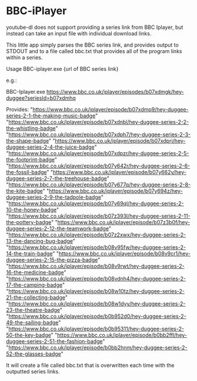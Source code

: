 # BBC-iPlayer
youtube-dl does not support providing a series link from BBC Iplayer, but instead can take an input file with individual download links.

This little app simply parses the BBC series link, and provides output to STDOUT and to a file called bbc.txt that provides all of the program links within a series.

Usage BBC-iplayer.exe {url of BBC series link}

e.g.:

BBC-Iplayer.exe https://www.bbc.co.uk/iplayer/episodes/b07xdmgk/hey-duggee?seriesId=b07xdmhq

Provides:
"https://www.bbc.co.uk/iplayer/episode/b07xdmp9/hey-duggee-series-2-1-the-making-music-badge"
"https://www.bbc.co.uk/iplayer/episode/b07xdnbl/hey-duggee-series-2-2-the-whistling-badge"
"https://www.bbc.co.uk/iplayer/episode/b07xdph7/hey-duggee-series-2-3-the-shape-badge"
"https://www.bbc.co.uk/iplayer/episode/b07xdprj/hey-duggee-series-2-4-the-juice-badge"
"https://www.bbc.co.uk/iplayer/episode/b07xdpzr/hey-duggee-series-2-5-the-footprint-badge"
"https://www.bbc.co.uk/iplayer/episode/b07y642r/hey-duggee-series-2-6-the-fossil-badge"
"https://www.bbc.co.uk/iplayer/episode/b07y662y/hey-duggee-series-2-7-the-treehouse-badge"
"https://www.bbc.co.uk/iplayer/episode/b07y677q/hey-duggee-series-2-8-the-kite-badge"
"https://www.bbc.co.uk/iplayer/episode/b07y694z/hey-duggee-series-2-9-the-tadpole-badge"
"https://www.bbc.co.uk/iplayer/episode/b07y69ql/hey-duggee-series-2-10-the-honey-badge"
"https://www.bbc.co.uk/iplayer/episode/b07z393l/hey-duggee-series-2-11-the-pottery-badge"
"https://www.bbc.co.uk/iplayer/episode/b07z3b0f/hey-duggee-series-2-12-the-teamwork-badge"
"https://www.bbc.co.uk/iplayer/episode/b07z2xwx/hey-duggee-series-2-13-the-dancing-bug-badge"
"https://www.bbc.co.uk/iplayer/episode/b08v95fw/hey-duggee-series-2-14-the-train-badge"
"https://www.bbc.co.uk/iplayer/episode/b08v9cr1/hey-duggee-series-2-15-the-pizza-badge"
"https://www.bbc.co.uk/iplayer/episode/b08v9rwt/hey-duggee-series-2-16-the-medicine-badge"
"https://www.bbc.co.uk/iplayer/episode/b08vdnh4/hey-duggee-series-2-17-the-camping-badge"
"https://www.bbc.co.uk/iplayer/episode/b08w10tz/hey-duggee-series-2-21-the-collecting-badge"
"https://www.bbc.co.uk/iplayer/episode/b08w1dyy/hey-duggee-series-2-23-the-theatre-badge"
"https://www.bbc.co.uk/iplayer/episode/b0b952d0/hey-duggee-series-2-49-the-sailing-badge"
"https://www.bbc.co.uk/iplayer/episode/b0b95311/hey-duggee-series-2-50-the-key-badge"
"https://www.bbc.co.uk/iplayer/episode/b0bb2ffl/hey-duggee-series-2-51-the-fashion-badge"
"https://www.bbc.co.uk/iplayer/episode/b0bb2hnm/hey-duggee-series-2-52-the-glasses-badge"

It will create a file called bbc.txt that is overwritten each time with the outputted series links.
